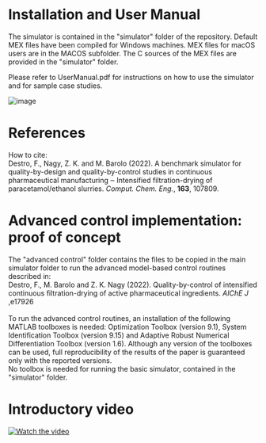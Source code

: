 # Installation and User Manual
The simulator is contained in the "simulator" folder of the repository. Default MEX files have been compiled for Windows machines. MEX files for macOS users are in the MACOS subfolder. The C sources of the MEX files are provided in the "simulator" folder.

Please refer to UserManual.pdf for instructions on how to use the simulator and for sample case studies.

![image](https://user-images.githubusercontent.com/62111706/201365817-fa66d7fc-ab7a-44b7-abcd-016379882632.png)

# References
How to cite: <br>
Destro, F., Nagy, Z. K. and M. Barolo (2022). A benchmark simulator for quality-by-design 
and quality-by-control studies in continuous pharmaceutical manufacturing ‒ Intensified
filtration-drying of paracetamol/ethanol slurries. _Comput. Chem. Eng._, **163**, 107809.

# Advanced control implementation: proof of concept
The "advanced control" folder contains the files to be copied in the main simulator folder to run the advanced model-based control routines described in:  <br>
Destro, F., M. Barolo and Z. K. Nagy (2022). Quality-by-control of intensified continuous filtration-drying of active pharmaceutical ingredients. _AIChE J_ ,e17926 <br> <br>
To run the advanced control routines, an installation of the following MATLAB toolboxes is needed: Optimization Toolbox (version 9.1), System Identification Toolbox (version 9.15) and Adaptive Robust Numerical Differentiation Toolbox (version 1.6). Although any version of the toolboxes can be used, full reproducibility of the results of the paper is guaranteed only with the reported versions.  <br>
No toolbox is needed for running the basic simulator, contained in the "simulator" folder.
<br>

# Introductory video
[![Watch the video](https://img.youtube.com/vi/e3MtWVvHJes/hqdefault.jpg)](https://youtu.be/e3MtWVvHJes)
